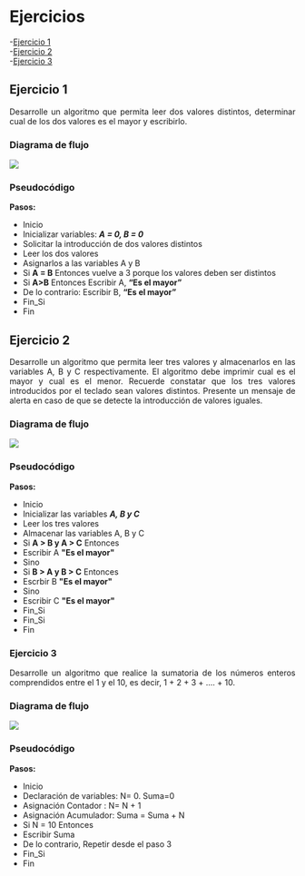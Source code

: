 <div align="justify">

# Ejercicios

-[Ejercicio 1](#ejercicio1)  
-[Ejercicio 2](#ejercicio2)  
-[Ejercicio 3](#ejercicio3)  

## Ejercicio 1 <a name="ejercicio1"></a>
Desarrolle un algoritmo que permita leer dos valores distintos, determinar cual de los dos valores es el
mayor y escribirlo.

### Diagrama de flujo
<img src="images/diagrama-flujo.png"/>  
  
### Pseudocódigo

 **Pasos:**
- Inicio  
- Inicializar variables: ***A = 0, B = 0***  
- Solicitar la introducción de dos
valores distintos  
- Leer los dos valores  
- Asignarlos a las variables A y B  
- Si **A = B** Entonces vuelve a 3
porque los valores deben ser
distintos  
- Si **A>B** Entonces
Escribir A, **“Es el mayor”**  
- De lo contrario: Escribir B, **“Es
el mayor”**  
- Fin_Si  
- Fin  

## Ejercicio 2 <a name="ejercicio2"></a>
Desarrolle un algoritmo que permita leer tres valores y almacenarlos en las variables A, B y C
respectivamente. El algoritmo debe imprimir cual es el mayor y cual es el menor. Recuerde constatar que
los tres valores introducidos por el teclado sean valores distintos. Presente un mensaje de alerta en caso de
que se detecte la introducción de valores iguales.

### Diagrama de flujo
<img src="images/diagrama-flujo-2.png"/>

### Pseudocódigo

 **Pasos:**
 - Inicio
 - Inicializar las variables ***A, B y C***
 - Leer los tres valores 
 - Almacenar las variables A, B y C
 - Si **A > B y A > C** Entonces 
 - Escribir A **"Es el mayor"**
 - Sino
 - Si **B > A y B > C** Entonces
 - Escrbir B **"Es el mayor"**
 - Sino
 - Escribir C **"Es el mayor"**
 - Fin_Si
 - Fin_Si
 - Fin 

 ### Ejercicio 3 <a name="ejercicio3"></a>
 Desarrolle un algoritmo que realice la sumatoria de los números enteros comprendidos entre el 1 y el 10,
es decir, 1 + 2 + 3 + .... + 10.

### Diagrama de flujo
<img src="images/diagrama-flujo-3.png"/>

### Pseudocódigo

 **Pasos:**
 - Inicio
 - Declaración de variables:
    N= 0. Suma=0
 - Asignación Contador :
    N= N + 1
 - Asignación Acumulador:
    Suma = Suma + N
 - Si N = 10 Entonces
 - Escribir Suma
 - De lo contrario, Repetir desde el paso 3
 - Fin_Si
 - Fin             
</div>